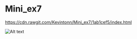 # Mini_ex7

https://cdn.rawgit.com/Kevintonn/Mini_ex7/1ab1cef5/index.html

![Alt text](http://i.imgur.com/Xlg3D0H.jpg?raw=true "Screen Shot")
